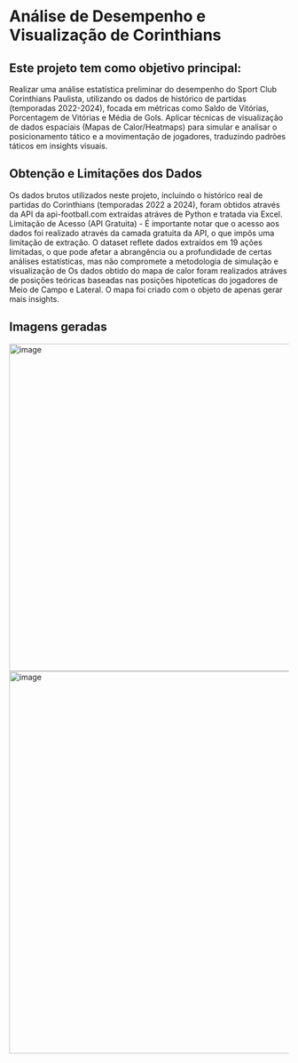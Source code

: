 # Análise de Desempenho e Visualização de Corinthians

## Este projeto tem como objetivo principal:
Realizar uma análise estatística preliminar do desempenho do Sport Club Corinthians Paulista, utilizando os dados de histórico de partidas (temporadas 2022-2024), focada em métricas como Saldo de Vitórias, Porcentagem de Vitórias e Média de Gols. Aplicar técnicas de visualização de dados espaciais (Mapas de Calor/Heatmaps) para simular e analisar o posicionamento tático e a movimentação de jogadores, traduzindo padrões táticos em insights visuais.

## Obtenção e Limitações dos Dados
Os dados brutos utilizados neste projeto, incluindo o histórico real de partidas do Corinthians (temporadas 2022 a 2024), foram obtidos através da API da api-football.com extraidas atráves de Python e tratada via Excel. 
Limitação de Acesso (API Gratuita) - É importante notar que o acesso aos dados foi realizado através da camada gratuita da API, o que impôs uma limitação de extração. O dataset reflete dados extraídos em 19 ações limitadas, o que pode afetar a abrangência ou a profundidade de certas análises estatísticas, mas não compromete a metodologia de simulação e visualização de Os dados obtido do mapa de calor foram realizados atráves de posições teóricas baseadas nas posições hipoteticas do jogadores de Meio de Campo e Lateral. O mapa foi criado com o objeto de apenas gerar mais insights. 

## Imagens geradas
<img width="1187" height="590" alt="image" src="https://github.com/user-attachments/assets/9be3d2d1-af6a-4bae-8145-4c18e07fffc4" />
<img width="925" height="689" alt="image" src="https://github.com/user-attachments/assets/8027db4b-ccb1-4240-90bc-067e9dccfb0b" />
